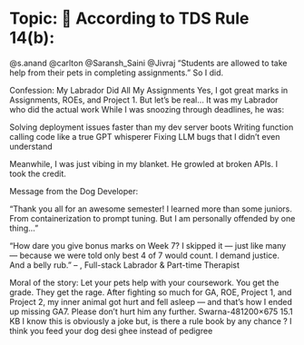 # Topic: 📜 According to TDS Rule 14(b):

@s.anand @carlton @Saransh_Saini @Jivraj
“Students are allowed to take help from their pets in completing assignments.”
So I did. 

 Confession: My Labrador Did All My Assignments 
Yes, I got great marks in Assignments, ROEs, and Project 1.
But let’s be real…
It was my Labrador who did the actual work 
While I was snoozing through deadlines, he was:

Solving deployment issues faster than my dev server boots
Writing function calling code like a true GPT whisperer
Fixing LLM bugs that I didn’t even understand

Meanwhile, I was just vibing in my blanket.
He growled at broken APIs.
I took the credit. 

 Message from the Dog Developer:

“Thank you all for an awesome semester!
I learned more than some juniors. From containerization to prompt tuning.
But I am personally offended by one thing…”


“How dare you give bonus marks on Week 7?
I skipped it — just like many — because we were told only best 4 of 7 would count.
I demand justice. And a belly rub.”
– , Full-stack Labrador &amp; Part-time Therapist


 Moral of the story:
Let your pets help with your coursework.
You get the grade. They get the rage.
After fighting so much for GA, ROE, Project 1, and Project 2, my inner animal got hurt and fell asleep — and that’s how I ended up missing GA7. Please don’t hurt him any further.
Swarna-481200×675 15.1 KB
I know this is obviously a joke but, is there a rule book by any chance ?
I think you feed your dog desi ghee instead of pedigree